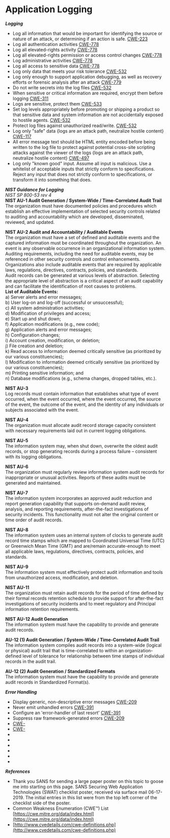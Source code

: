 Application Logging
===================

***Logging***
 * Log all information that would be important for identifying the source or nature of an attack, or determining if an action is safe. [CWE-223](https://cwe.mitre.org/data/definitions/223.html)  
 * Log all authentication activities [CWE-778](https://cwe.mitre.org/data/definitions/778.html)  
 * Log all elevated-rights activity [CWE-778](https://cwe.mitre.org/data/definitions/778.html)  
 * Log all elevated-rights permission or access control changes [CWE-778](https://cwe.mitre.org/data/definitions/778.html)  
 * Log administrative activities [CWE-778](https://cwe.mitre.org/data/definitions/778.html)  
 * Log all access to sensitive data [CWE-778](https://cwe.mitre.org/data/definitions/778.html)  
 * Log only data that meets your risk tolerance [CWE-532](https://cwe.mitre.org/data/definitions/532.html)  
 * Log only enough to support application debugging, as well as recovery efforts or forensic analysis after an attack [CWE-779](https://cwe.mitre.org/data/definitions/779.html)  
 * Do not write secrets into the log files [CWE-532](https://cwe.mitre.org/data/definitions/532.html)  
 * When sensitive or critical information are required, encrypt them before logging [CWE-311](https://cwe.mitre.org/data/definitions/311.html)  
 * Logs are sensitive, protect them [CWE-533](https://cwe.mitre.org/data/definitions/533.html)  
 * Set log levels appropriately before promoting or shipping a product so that sensitive data and system information are not accidentally exposed to hostile agents. [CWE-532](https://cwe.mitre.org/data/definitions/532.html)  
 * Protect log files against unauthorized read/write. [CWE-532](https://cwe.mitre.org/data/definitions/532.html)  
 * Log only "safe" data {logs are an attack path, neutralize hostile content} [CWE-117](https://cwe.mitre.org/data/definitions/117.html)  
 * All error message text should be HTML entity encoded before being written to the log file to protect against potential cross-site scripting attacks against the viewer of the logs {logs are an attack path, neutralize hostile content} [CWE-497](https://cwe.mitre.org/data/definitions/497.html)  
 * Log only "known good" input.  Assume all input is malicious. Use a whitelist of acceptable inputs that strictly conform to specifications. Reject any input that does not strictly conform to specifications, or transform it into something that does.  

***NIST Guidance for Logging***  
*NIST SP 800-53 rev 4*  
**NIST AU-1  Audit Generation / System-Wide / Time-Correlated Audit Trail**  
The organization must have documented policies and procedures which establish an effective implementation of selected security controls related to auditing and accountability which are developed, disseminated, reviewed, and updated.  

**NIST AU-2   Audit and Accountability / Auditable Events**  
The organization must have a set of defined and auditable events and the captured information must be coordinated throughout the organization. An event is any observable occurrence in an organizational information system.  
Auditing requirements, including the need for auditable events, may be referenced in other security controls and control enhancements. Organizations also include auditable events that are required by applicable laws, regulations, directives, contracts, policies, and standards.  
Audit records can be generated at various levels of abstraction. Selecting the appropriate level of abstraction is a critical aspect of an audit capability and can facilitate the identification of root causes to problems.  
****List of Auditable Events:****  
a) Server alerts and error messages;  
b) User log-on and log-off (successful or unsuccessful);  
c) All system administration activities;  
d) Modification of privileges and access;  
e) Start up and shut down;  
f) Application modifications (e.g., new code);  
g) Application alerts and error messages;  
h) Configuration changes;  
i) Account creation, modification, or deletion;  
j) File creation and deletion;  
k) Read access to information deemed critically sensitive (as prioritized by our various constituencies);  
l) Modification to information deemed critically sensitive (as prioritized by our various constituencies);  
m) Printing sensitive information; and  
n) Database modifications (e.g., schema changes, dropped tables, etc.).  

**NIST AU-3**  
Log records must contain information that establishes what type of event occurred, when the event occurred, where the event occurred, the source of the event, the outcome of the event, and the identity of any individuals or subjects associated with the event.  

**NIST AU-4**  
The organization must allocate audit record storage capacity consistent with necessary requirements laid out in current logging obligations.  

**NIST AU-5**  
The information system may, when shut down, overwrite the oldest audit records, or stop generating records during a process failure – consistent with its logging obligations.  

**NIST AU-6**  
The organization must regularly review information system audit records for inappropriate or unusual activities.  Reports of these audits must be generated and maintained.  

**NIST AU-7**  
The information system incorporates an approved audit reduction and report generation capability that supports on-demand audit review, analysis, and reporting requirements, after-the-fact investigations of security incidents.  This functionality must not alter the original content or time order of audit records.  

**NIST AU-8**  
The information system uses an internal system of clocks to generate audit record time stamps which are mapped to Coordinated Universal Time (UTC) or Greenwich Mean Time (GMT) and are/remain accurate-enough to meet all applicable laws, regulations, directives, contracts, policies, and standards.  

**NIST AU-9**  
The information system must effectively protect audit information and tools from unauthorized access, modification, and deletion.  

**NIST AU-11**  
The organization must retain audit records for the period of time defined by their formal records retention schedule to provide support for after-the-fact investigations of security incidents and to meet regulatory and Principal information retention requirements.  

**NIST AU-12 Audit Generation**  
The information system must have the capability to provide and generate audit records.  

**AU-12 (1) Audit Generation / System-Wide / Time-Correlated Audit Trail**  
The information system compiles audit records into a system-wide (logical or physical) audit trail that is time-correlated to within an organization-defined level of tolerance for relationship between time stamps of individual records in the audit trail.  

**AU-12 (2)	Audit Generation / Standardized Formats**  
The information system must have the capability to provide and generate audit records in Standardized Format(s).  
  

***Error Handling***
 * Display generic, non-descriptive error messages [CWE-209]()  
 * Never emit unhandled errors [CWE-391]()  
 * Configure an 'error-handler of last resort' [CWE-391]()  
 * Suppress raw framework-generated errors [CWE-209]()  
 * [CWE-]()  
 * [CWE-]()  
 * []()  
 * []()  
 * []()  
 * []()  
 * []()  
 * []()  

***References***
 * Thank you SANS for sending a large paper poster on this topic to goose me into starting on this page.  SANS Securing Web Application Technologies (SWAT) checklist poster, received via surface mail 06-17-2019.  The initial entries in this list were from the top left corner of the checklist side of the poster.  
 * Common Weakness Enumeration (CWE™) List [https://cwe.mitre.org/data/index.html](https://cwe.mitre.org/data/index.html)
 * [http://www.cvedetails.com/cwe-definitions.php](http://www.cvedetails.com/cwe-definitions.php)  
